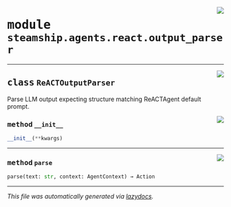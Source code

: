 <!-- markdownlint-disable -->

<a href="https://github.com/steamship-core/python-client/tree/main/src/steamship/agents/react/output_parser.py#L0"><img align="right" style="float:right;" src="https://img.shields.io/badge/-source-cccccc?style=flat-square"></a>

# <kbd>module</kbd> `steamship.agents.react.output_parser`






---

<a href="https://github.com/steamship-core/python-client/tree/main/src/steamship/agents/react/output_parser.py#L9"><img align="right" style="float:right;" src="https://img.shields.io/badge/-source-cccccc?style=flat-square"></a>

## <kbd>class</kbd> `ReACTOutputParser`
Parse LLM output expecting structure matching ReACTAgent default prompt. 

<a href="https://github.com/steamship-core/python-client/tree/main/src/steamship/agents/react/output_parser.py#L14"><img align="right" style="float:right;" src="https://img.shields.io/badge/-source-cccccc?style=flat-square"></a>

### <kbd>method</kbd> `__init__`

```python
__init__(**kwargs)
```








---

<a href="https://github.com/steamship-core/python-client/tree/main/src/steamship/agents/react/output_parser.py#L18"><img align="right" style="float:right;" src="https://img.shields.io/badge/-source-cccccc?style=flat-square"></a>

### <kbd>method</kbd> `parse`

```python
parse(text: str, context: AgentContext) → Action
```








---

_This file was automatically generated via [lazydocs](https://github.com/ml-tooling/lazydocs)._
